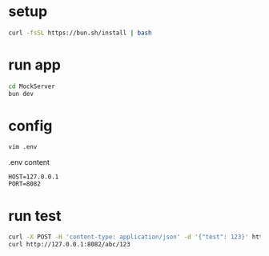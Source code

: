 # setup

```bash
curl -fsSL https://bun.sh/install | bash
```

# run app

```bash
cd MockServer
bun dev
```

# config

```bash
vim .env
```

.env content

```
HOST=127.0.0.1
PORT=8082
```

# run test

```bash
curl -X POST -H 'content-type: application/json' -d '{"test": 123}' http://127.0.0.1:8082/
curl http://127.0.0.1:8082/abc/123
```
